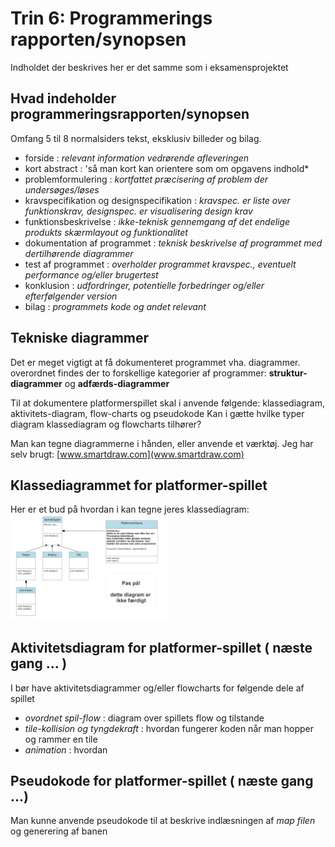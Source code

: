 # Trin 6: Programmerings rapporten/synopsen 

Indholdet der beskrives her er det samme som i eksamensprojektet

## Hvad indeholder programmeringsrapporten/synopsen

Omfang 5 til 8 normalsiders tekst, eksklusiv billeder og bilag.

- forside : *relevant information vedrørende afleveringen*
- kort abstract : 'så man kort kan orientere som om opgavens indhold*
- problemformulering : *kortfattet præcisering af problem der undersøges/løses*
- kravspecifikation og designspecifikation : *kravspec. er liste over funktionskrav, designspec. er visualisering design krav*
- funktionsbeskrivelse : *ikke-teknisk gennemgang af det endelige produkts skærmlayout og funktionalitet*
- dokumentation af programmet : *teknisk beskrivelse af programmet med dertilhørende diagrammer*
- test af programmet : *overholder programmet kravspec., eventuelt performance og/eller brugertest*
- konklusion : *udfordringer, potentielle forbedringer og/eller efterfølgender version*
- bilag : *programmets kode og andet relevant*

## Tekniske diagrammer 

Det er meget vigtigt at få dokumenteret programmet vha. diagrammer. overordnet findes der to forskellige kategorier af programmer:
**struktur-diagrammer** og **adfærds-diagrammer**

Til at dokumentere platformerspillet skal i anvende følgende: klassediagram, aktivitets-diagram, flow-charts og pseudokode
Kan i gætte hvilke typer diagram klassediagram og flowcharts tilhører?

Man kan tegne diagrammerne i hånden, eller anvende et værktøj. Jeg har selv brugt: 
[www.smartdraw.com](www.smartdraw.com)

## Klassediagrammet for platformer-spillet 

Her er et bud på hvordan i kan tegne jeres klassediagram:
<img src="klasseDiagram.png" width="50%">

## Aktivitetsdiagram for platformer-spillet ( næste gang ... )

I bør have aktivitetsdiagrammer og/eller flowcharts for følgende dele af spillet

- *ovordnet spil-flow* : diagram over spillets flow og tilstande 
- *tile-kollision og tyngdekraft* : hvordan fungerer koden når man hopper og rammer en tile
- *animation* : hvordan 

## Pseudokode for platformer-spillet ( næste gang ...)

Man kunne anvende pseudokode til at beskrive indlæsningen af *map filen* og generering af banen